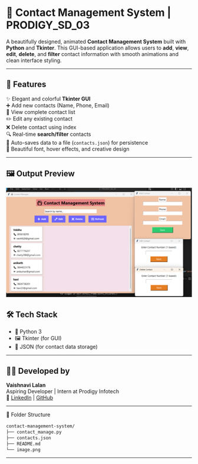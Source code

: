 # 📇 Contact Management System | PRODIGY_SD_03

A beautifully designed, animated **Contact Management System** built with **Python** and **Tkinter**.
This GUI-based application allows users to **add**, **view**, **edit**, **delete**, and **filter** contact information with smooth animations and clean interface styling.

---

## 🎯 Features

✨ Elegant and colorful **Tkinter GUI**  
➕ Add new contacts (Name, Phone, Email)  
📖 View complete contact list  
✏️ Edit any existing contact  
❌ Delete contact using index  
🔍 Real-time **search/filter** contacts  
💾 Auto-saves data to a file (`contacts.json`) for persistence  
🎨 Beautiful font, hover effects, and creative design  

---

## 🖼️ Output Preview
![HOME SCREEN | ADD CONTACTS | DELETE CONTACT | EDIT CONTACT](image.png)

## 🛠️ Tech Stack

- 🐍 Python 3
- 🖼️ Tkinter (for GUI)
- 📁 JSON (for contact data storage)

---

## 👩‍💻 Developed by

**Vaishnavi Lalan**  
Aspiring Developer | Intern at Prodigy Infotech  
🔗 [LinkedIn](www.linkedin.com/in/vaishnavi-lalan-270419310) | 
[GitHub](https://github.com/VaishnaviLalan106)

---
       
📂 Folder Structure
```
contact-management-system/
├── contact_manage.py       
├── contacts.json            
├── README.md                
└── image.png   
```

---
